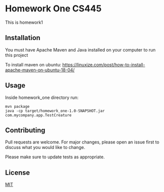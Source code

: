 # Homework One CS445

This is homework1

## Installation

You must have Apache Maven and Java installed on your computer to run this project

To install maven on ubuntu:
https://linuxize.com/post/how-to-install-apache-maven-on-ubuntu-18-04/

## Usage
Inside homework_one directory run:
```
mvn package
java -cp target/homework_one-1.0-SNAPSHOT.jar com.mycompany.app.TestCreature
```

## Contributing
Pull requests are welcome. For major changes, please open an issue first to discuss what you would like to change.

Please make sure to update tests as appropriate.

## License
[MIT](https://choosealicense.com/licenses/mit/)